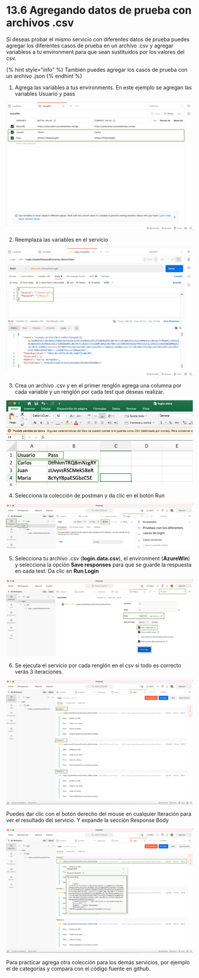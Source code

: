 # 13.6 Agregando datos de prueba con archivos .csv

Si deseas probar el mismo servicio con diferentes datos de prueba puedes agregar los diferentes casos de prueba en un archivo .csv y agregar variabless a tu environment para que sean sustituidos por los valores del csv. 

{% hint style="info" %}
También puedes agregar los casos de prueba con un archivo .json
{% endhint %}

1. Agrega las variables a tus environments. En este ejemplo se agregan las variables Usuario y pass

![](../.gitbook/assets/image%20%28581%29.png)

2. Reemplaza las variables en el servicio

![](../.gitbook/assets/image%20%28573%29.png)

3. Crea un archivo .csv y en el primer renglón agrega una columna por cada variable y un renglón por cada test que deseas realizar. 

![](../.gitbook/assets/image%20%28556%29.png)

4. Selecciona la colección de postman y da clic en el botón Run

![](../.gitbook/assets/image%20%28576%29.png)

5. Selecciona tu archivo .csv \(**login.data.csv**\), el environment \(**AzureWin**\) y selecciona la opción **Save responses** para que se guarde la respuesta en cada test. Da clic en **Run Login**

![](../.gitbook/assets/image%20%28572%29.png)

6. Se ejecuta el servicio por cada renglón en el csv si todo es correcto verás 3 iteraciones.

![](../.gitbook/assets/image%20%28585%29.png)

Puedes dar clic con el botón derecho del mouse en cualquier Iteración para ver el resultado del servicio. Y expande la sección Response Body

![](../.gitbook/assets/image%20%28563%29.png)

Para practicar agrega otra colección para los demás servicios, por ejemplo el de categorías y compara con el código fuente en github.

